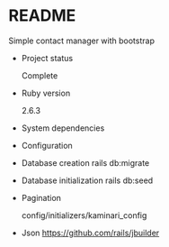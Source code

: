 # README

Simple contact manager with bootstrap

- Project status

  Complete

- Ruby version

  2.6.3

- System dependencies

- Configuration

- Database creation
  rails db:migrate

- Database initialization
  rails db:seed

- Pagination

  config/initializers/kaminari_config

- Json
  https://github.com/rails/jbuilder
